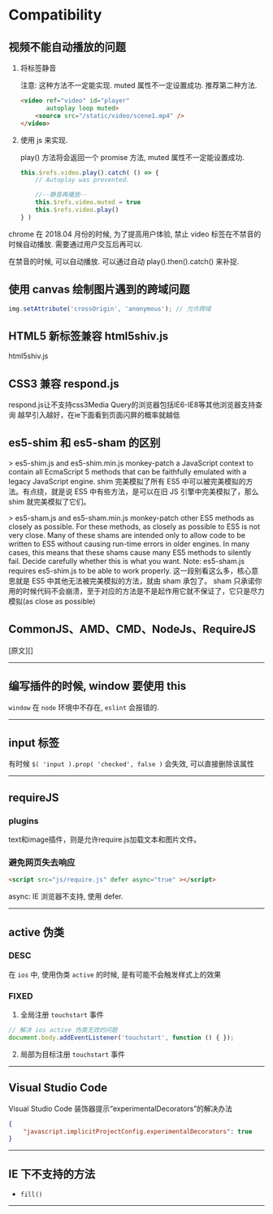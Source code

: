 # Compatibility

## 视频不能自动播放的问题

1. 将标签静音

   注意: 这种方法不一定能实现. muted 属性不一定设置成功. 推荐第二种方法.

   ```html
   <video ref="video" id="player"
          autoplay loop muted>
       <source src="/static/video/scene1.mp4" />
   </video>
   ```

2. 使用 js 来实现.

   play() 方法将会返回一个 promise 方法, muted 属性不一定能设置成功.

   ```js
   this.$refs.video.play().catch( () => {
       // Autoplay was prevented.
   
       //--静音再播放--
       this.$refs.video.muted = true
       this.$refs.video.play()
   } )
   ```

chrome 在 2018.04 月份的时候, 为了提高用户体验, 禁止 video 标签在不禁音的时候自动播放. 需要通过用户交互后再可以.

在禁音的时候, 可以自动播放. 可以通过自动 play().then().catch() 来补捉.



## 使用 canvas 绘制图片遇到的跨域问题

```js
img.setAttribute('crossOrigin', 'anonymous'); // 允许跨域
```



## HTML5 新标签兼容 html5shiv.js

html5shiv.js



## CSS3 兼容 respond.js

respond.js让不支持css3Media Query的浏览器包括IE6-IE8等其他浏览器支持查询
越早引入越好，在ie下面看到页面闪屏的概率就越低



## es5-shim 和 es5-sham 的区别

  \> es5-shim.js and es5-shim.min.js monkey-patch a JavaScript context to contain all EcmaScript 5 methods that can be faithfully emulated with a legacy JavaScript engine.
shim 完美模拟了所有 ES5 中可以被完美模拟的方法。有点绕，就是说 ES5 中有些方法，是可以在旧 JS 引擎中完美模拟了，那么 shim 就完美模拟了它们。

\> es5-sham.js and es5-sham.min.js monkey-patch other ES5 methods as closely as possible. For these methods, as closely as possible to ES5 is not very close. Many of these shams are intended only to allow code to be written to ES5 without causing run-time errors in older engines. In many cases, this means that these shams cause many ES5 methods to silently fail. Decide carefully whether this is what you want. Note: es5-sham.js requires es5-shim.js to be able to work properly.
这一段别看这么多，核心意思就是 ES5 中其他无法被完美模拟的方法，就由 sham 承包了。 sham 只承诺你用的时候代码不会崩溃，至于对应的方法是不是起作用它就不保证了，它只是尽力模拟(as close as possible)  



## CommonJS、AMD、CMD、NodeJs、RequireJS

[原文][]

---



## 编写插件的时候, window 要使用 this

`window` 在 `node` 环境中不存在, `eslint` 会报错的.



----



## input 标签

有时候 `$( 'input ).prop( 'checked', false )` 会失效, 可以直接删除该属性



---



## requireJS

### plugins

text和image插件，则是允许require.js加载文本和图片文件。

### 避免网页失去响应

```html
<script src="js/require.js" defer async="true" ></script>
```

async: IE 浏览器不支持, 使用 defer. 

---



## active 伪类

### DESC

在 `ios` 中, 使用伪类 `active` 的时候, 是有可能不会触发样式上的效果

### FIXED

1. 全局注册 `touchstart` 事件

```js
// 解决 ios active 伪类无效的问题
document.body.addEventListener('touchstart', function () { });
```

2. 局部为目标注册 `touchstart` 事件



---



## Visual Studio Code 

Visual Studio Code 装饰器提示“experimentalDecorators”的解决办法

```json
{
    "javascript.implicitProjectConfig.experimentalDecorators": true
}
```



---



## IE 下不支持的方法

+ `fill()`



---

[1]: https://blog.csdn.net/fabulous1111/article/details/73431382